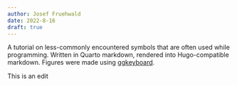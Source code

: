 ```yaml
---
author: Josef Fruehwald
date: 2022-8-16
draft: true
---
```


A tutorial on less-commonly encountered symbols that are often used while
programming. Written in Quarto markdown, rendered into Hugo-compatible markdown.
Figures were made using [ggkeyboard](https://github.com/sharlagelfand/ggkeyboard).

This is an edit
